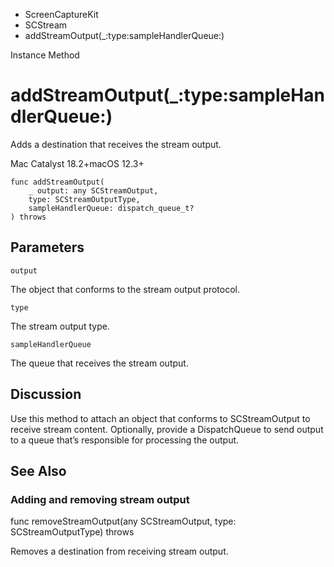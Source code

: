 

- ScreenCaptureKit
- SCStream
-  addStreamOutput(\_:type:sampleHandlerQueue:) 

Instance Method

# addStreamOutput(\_:type:sampleHandlerQueue:)

Adds a destination that receives the stream output.

Mac Catalyst 18.2+macOS 12.3+

``` source
func addStreamOutput(
    _ output: any SCStreamOutput,
    type: SCStreamOutputType,
    sampleHandlerQueue: dispatch_queue_t?
) throws
```

## Parameters 

`output`  

The object that conforms to the stream output protocol.

`type`  

The stream output type.

`sampleHandlerQueue`  

The queue that receives the stream output.

## Discussion

Use this method to attach an object that conforms to SCStreamOutput to receive stream content. Optionally, provide a DispatchQueue to send output to a queue that’s responsible for processing the output.

## See Also

### Adding and removing stream output

func removeStreamOutput(any SCStreamOutput, type: SCStreamOutputType) throws

Removes a destination from receiving stream output.

